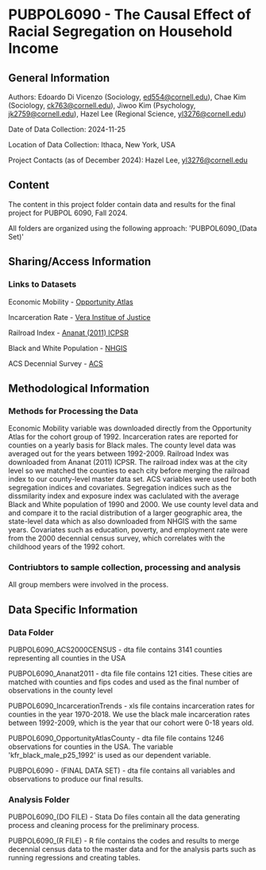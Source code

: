 # PUBPOL6090 - The Causal Effect of Racial Segregation on Household Income

## General Information
Authors: Edoardo Di Vicenzo (Sociology, ed554@cornell.edu), Chae Kim (Sociology, ck763@cornell.edu), Jiwoo Kim (Psychology, jk2759@cornell.edu), Hazel Lee (Regional Science, yl3276@cornell.edu)

Date of Data Collection: 2024-11-25 

Location of Data Collection: Ithaca, New York, USA

Project Contacts (as of December 2024): Hazel Lee, yl3276@cornell.edu

## Content
The content in this project folder contain data and results for the final project for PUBPOL 6090, Fall 2024. 

All folders are organized using the following approach:
'PUBPOL6090_(Data Set)'

## Sharing/Access Information
### Links to Datasets
Economic Mobility - [Opportunity Atlas](https://opportunityinsights.org/data/?geographic_level=102&topic=0&paper_id=0#resource-listing)

Incarceration Rate - [Vera Institue of Justice](https://github.com/vera-institute/incarceration-trends/blob/main/incarceration_trends.xlsx)

Railroad Index - [Ananat (2011) ICPSR](https://www.openicpsr.org/openicpsr/project/113786/version/V1/view?path=/openicpsr/113786/fcr:versions/V1/LICENSE.txt&type=file)

Black and White Population - [NHGIS](https://data2.nhgis.org/main) 

ACS Decennial Survey - [ACS](https://data2.nhgis.org/main)

## Methodological Information 
### Methods for Processing the Data
Economic Mobility variable was downloaded directly from the Opportunity Atlas for the cohort group of 1992. Incarceration rates are reported for counties on a yearly basis for Black males. The county level data was averaged out for the years between 1992-2009. Railroad Index was downloaded from Ananat (2011) ICPSR. The railroad index was at the city level so we matched the counties to each city before merging the railroad index to our county-level master data set. ACS variables were used for both segregation indices and covariates. Segregation indices such as the dissmilarity index and exposure index was caclulated with the average Black and White population of 1990 and 2000. We use county level data and and compare it to the racial distribution of a larger geographic area, the state-level data which as also downloaded from NHGIS with the same years. Covariates such as education, poverty, and employment rate were from the 2000 decennial census survey, which correlates with the childhood years of the 1992 cohort.

### Contriubtors to sample collection, processing and analysis
All group members were involved in the process.

## Data Specific Information 
### Data Folder
PUBPOL6090_ACS2000CENSUS - dta file contains 3141 counties representing all counties in the USA

PUBPOL6090_Ananat2011 - dta file file contains 121 cities. These cities are matched with counties and fips codes and used as the final number of observations in the county level

PUBPOL6090_IncarcerationTrends - xls file contains incarceration rates for counties in the year 1970-2018. We use the black male incarceration rates between 1992-2009, which is the year that our cohort were 0-18 years old.

PUBPOL6090_OpportunityAtlasCounty - dta file file contains 1246 observations for counties in the USA. The variable 'kfr_black_male_p25_1992' is used as our dependent variable. 

PUBPOL6090 - (FINAL DATA SET) - dta file contains all variables and observations to produce our final results.

### Analysis Folder
PUBPOL6090_(DO FILE) - Stata Do files contain all the data generating process and cleaning process for the preliminary process.

PUBPOL6090_(R FILE) - R file contains the codes and results to merge decennial census data to the master data and for the analysis parts such as running regressions and creating tables. 

